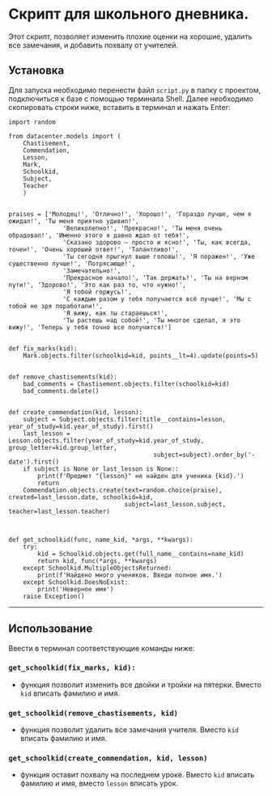 # Скрипт для школьного дневника.

Этот скрипт, позволяет изменить плохие оценки на хорошие, удалить все замечания, и добавить похвалу от учителей.

## Установка

Для запуска необходимо перенести файл ```script.py``` в папку с проектом, подключиться к базе с помощью терминала Shell. Далее необходимо скопировать строки ниже, вставить в терминал и нажать Enter:

```commandline
import random

from datacenter.models import (
    Chastisement,
    Commendation,
    Lesson,
    Mark,
    Schoolkid,
    Subject,
    Teacher
    )


praises = ['Молодец!', 'Отлично!', 'Хорошо!', 'Гораздо лучше, чем я ожидал!', 'Ты меня приятно удивил!',
               'Великолепно!', 'Прекрасно!', 'Ты меня очень обрадовал!', 'Именно этого я давно ждал от тебя!',
               'Сказано здорово – просто и ясно!', 'Ты, как всегда, точен!', 'Очень хороший ответ!', 'Талантливо!',
               'Ты сегодня прыгнул выше головы!', 'Я поражен!', 'Уже существенно лучше!', 'Потрясающе!',
               'Замечательно!',
               'Прекрасное начало!', 'Так держать!', 'Ты на верном пути!', 'Здорово!', 'Это как раз то, что нужно!',
               'Я тобой горжусь!',
               'С каждым разом у тебя получается всё лучше!', 'Мы с тобой не зря поработали!',
               'Я вижу, как ты стараешься!',
               'Ты растешь над собой!', 'Ты многое сделал, я это вижу!', 'Теперь у тебя точно все получится!']                            


def fix_marks(kid):
    Mark.objects.filter(schoolkid=kid, points__lt=4).update(points=5)
    

def remove_chastisements(kid):
    bad_comments = Chastisement.objects.filter(schoolkid=kid)
    bad_comments.delete()
    

def create_commendation(kid, lesson):
    subject = Subject.objects.filter(title__contains=lesson, year_of_study=kid.year_of_study).first()
    last_lesson = Lesson.objects.filter(year_of_study=kid.year_of_study, group_letter=kid.group_letter,
                                        subject=subject).order_by('-date').first()
    if subject is None or last_lesson is None::
        print(f'Предмет "{lesson}" не найден для ученика {kid}.')
        return
    Commendation.objects.create(text=random.choice(praise), created=last_lesson.date, schoolkid=kid,
                                subject=last_lesson.subject, teacher=last_lesson.teacher)
                   


def get_schoolkid(func, name_kid, *args, **kwargs):
    try:
        kid = Schoolkid.objects.get(full_name__contains=name_kid)
        return kid, func(*args, **kwargs)
    except Schoolkid.MultipleObjectsReturned:
        print(f'Найдено много учеников. Введи полное имя.')
    except Schoolkid.DoesNoExist:
        print('Неверное имя')
    raise Exception()
```
---

## Использование
Ввести в терминал соответствующие команды ниже:<br>
### ```get_schoolkid(fix_marks, kid):```
- функция позволит изменить все двойки и тройки на пятерки. Вместо ```kid``` вписать фамилию и имя. <br>
### ```get_schoolkid(remove_chastisements, kid)``` ### 
- функция позволит удалить все замечания учителя. Вместо ```kid``` вписать фамилию и имя. <br>
### ```get_schoolkid(create_commendation, kid, lesson)``` ### 
- функция оставит похвалу на последнем уроке. Вместо ```kid``` вписать фамилию и имя, вместо ```lesson``` вписать урок.
